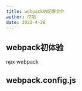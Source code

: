 ```yaml
---
title: webpack的配置文件
author: 爪哈
date: 2022-4-28
---
```


## webpack初体验

npx webpack

## webpack.config.js